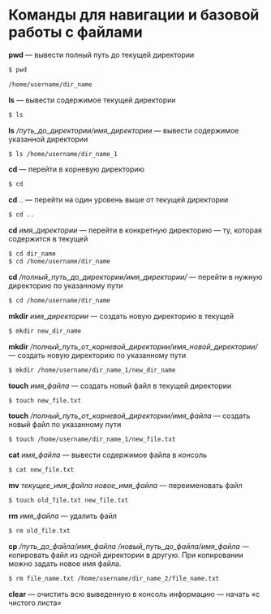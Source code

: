# Команды для навигации и базовой работы с файлами
**pwd** — вывести полный путь до текущей директории
```bash
$ pwd

/home/username/dir_name
```

**ls** — вывести содержимое текущей директории
```bash
$ ls
```

**ls** */путь_до_директории/имя_директории* — вывести содержимое указанной директории
```bash
$ ls /home/username/dir_name_1
```

**cd** — перейти в корневую директорию
```bash
$ cd
```

**cd** *..* — перейти на один уровень выше от текущей директории
```bash
$ cd ..
```

**cd** *имя_директории* — перейти в конкретную директорию — ту, которая содержится в текущей
```bash
$ cd dir_name
$ cd /home/username/dir_name
```

**cd** */полный_путь_до_директории/имя_директории/* — перейти в нужную директорию по указанному пути
```bash
$ cd /home/username/dir_name
```

**mkdir** *имя_директории* — создать новую директорию в текущей
```bash
$ mkdir new_dir_name
```

**mkdir** */полный_путь_от_корневой_директории/имя_новой_директории/* — создать новую директорию по указанному пути
```bash
$ mkdir /home/username/dir_name_1/new_dir_name
```

**touch** *имя_файла* — создать новый файл в текущей директории
```bash
$ touch new_file.txt
```

**touch** */полный_путь_от_корневой_директории/имя_файла* — создать новый файл по указанному пути
```bash
$ touch /home/username/dir_name_1/new_file.txt
```

**cat** *имя_файла* — вывести содержимое файла в консоль
```bash
$ cat new_file.txt
```

**mv** *текущее_имя_файла новое_имя_файла* — переименовать файл
```bash
$ touch old_file.txt new_file.txt
```

**rm** *имя_файла* — удалить файл
```bash
$ rm old_file.txt
```

**cp** */путь_до_файла/имя_файла /новый_путь_до_файла/имя_файла* — копировать файл из одной директории в другую. При копировании можно задать новое имя файла.
```bash
$ rm file_name.txt /home/username/dir_name_2/file_name.txt
```

**clear** — очистить всю выведенную в консоль информацию — начать «с чистого листа»
